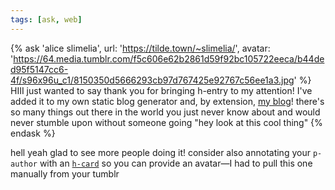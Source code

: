 ```yaml
---
tags: [ask, web]
---
```


{% ask 'alice slimelia',
    url: 'https://tilde.town/~slimelia/',
    avatar: 'https://64.media.tumblr.com/f5c606e62b2861d59f92bc105722eeca/b44ded95f5147cc6-4f/s96x96u_c1/8150350d5666293cb97d767425e92767c56ee1a3.jpg' %}
  HIII just wanted to say thank you for bringing h-entry to my attention! I've added it to my own static blog generator and, by extension, [my blog](https://tilde.town/~slimelia/pages/h-entry%20support.html)! there's so many things out there in the world you just never know about and would never stumble upon without someone going "hey look at this cool thing"
{% endask %}

hell yeah glad to see more people doing it! consider also annotating your
`p-author` with an [`h-card`](https://microformats.org/wiki/h-card) so you can
provide an avatar—I had to pull this one manually from your tumblr
